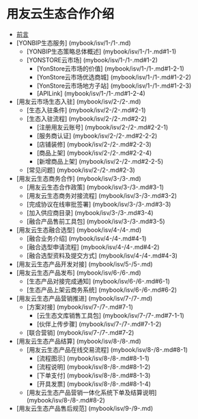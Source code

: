 # 用友云生态合作介绍

* [前言](README.md)
* [YONBIP生态服务] (mybook/isv/1-/1-.md)
    * [YONBIP生态策略总体概述] (mybook/isv/1-/1-.md#1-1)
    * [YONSTORE云市场] (mybook/isv/1-/1-.md#1-2)
        * [YonStore云市场的价值] (mybook/isv/1-/1-.md#1-2-1)
        * [YonStore云市场优选商城] (mybook/isv/1-/1-.md#1-2-2)
        * [YonStore云市场地方子站] (mybook/isv/1-/1-.md#1-2-3)
        * [APILink] (mybook/isv/1-/1-.md#1-2-4)
* [用友云市场生态入驻] (mybook/isv/2-/2-.md)
    * [生态入驻条件] (mybook/isv/2-/2-.md#2-1)
    * [生态入驻流程] (mybook/isv/2-/2-.md#2-2)
        * [注册用友云账号] (mybook/isv/2-/2-.md#2-2-1)
        * [服务商认证] (mybook/isv/2-/2-.md#2-2-2)
        * [店铺装修] (mybook/isv/2-/2-.md#2-2-3)
        * [商品上架] (mybook/isv/2-/2-.md#2-2-4)
        * [新增商品上架] (mybook/isv/2-/2-.md#2-2-5)
    * [常见问题] (mybook/isv/2-/2-.md#2-3) 
* [用友云生态商务合作] (mybook/isv/3-/3-.md) 
    * [用友云生态合作政策] (mybook/isv/3-/3-.md#3-1)
    * [用友云生态商务对接流程] (mybook/isv/3-/3-.md#3-2)
    * [完成协议在线审批签署] (mybook/isv/3-/3-.md#3-3)
    * [加入供应商目录] (mybook/isv/3-/3-.md#3-4)
    * [融合产品售前工具包] (mybook/isv/3-/3-.md#3-5)
* [用友云生态融合选型] (mybook/isv/4-/4-.md)
    * [融合业务介绍] (mybook/isv/4-/4-.md#4-1)
    * [融合选型申请流程] (mybook/isv/4-/4-.md#4-2)
    * [融合选型资料及提交方式] (mybook/isv/4-/4-.md#4-3)
* [用友云生态产品开发对接] (mybook/isv/5-/5-.md)
* [用友云生态产品发布] (mybook/isv/6-/6-.md) 
    * [生态产品对接完成通知] (mybook/isv/6-/6-.md#6-1) 
    * [生态产品上架云商务系统] (mybook/isv/6-/6-.md#6-2) 
* [用友云生态产品营销推进] (mybook/isv/7-/7-.md) 
    * [方案对接] (mybook/isv/7-/7-.md#7-1) 
        * [云生态文库销售工具包] (mybook/isv/7-/7-.md#7-1-1) 
        * [伙伴上传步骤] (mybook/isv/7-/7-.md#7-1-2)
    * [联合营销] (mybook/isv/7-/7-.md#7-2) 
* [用友云生态产品结算] (mybook/isv/8-/8-.md)
    * [用友云生态产品在线交易流程] (mybook/isv/8-/8-.md#8-1)
        * [流程图示] (mybook/isv/8-/8-.md#8-1-1)
        * [流程说明] (mybook/isv/8-/8-.md#8-1-2)
        * [下单支付] (mybook/isv/8-/8-.md#8-1-3)
        * [开具发票] (mybook/isv/8-/8-.md#8-1-4)
    * [用友云生态产品营销一体化系统下单及结算说明] (mybook/isv/8-/8-.md#8-2)
* [用友云生态产品售后规范] (mybook/isv/9-/9-.md)
